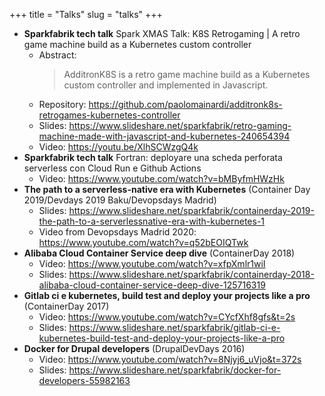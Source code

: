 +++
title = "Talks"
slug = "talks"
+++
* **Sparkfabrik tech talk** Spark XMAS Talk: K8S Retrogaming | A retro game machine build as a Kubernetes custom controller
  * Abstract: 
    > AdditronK8S is a retro game machine build as a Kubernetes custom controller and implemented in Javascript.
  * Repository: https://github.com/paolomainardi/additronk8s-retrogames-kubernetes-controller
  * Slides: https://www.slideshare.net/sparkfabrik/retro-gaming-machine-made-with-javascript-and-kubernetes-240654394
  * Video: https://youtu.be/XlhSCWzgQ4k
* **Sparkfabrik tech talk** Fortran: deployare una scheda perforata serverless con Cloud Run e Github Actions 
  * Video: https://www.youtube.com/watch?v=bMByfmHWzHk
* **The path to a serverless-native era with Kubernetes** (Container Day 2019/Devdays 2019 Baku/Devopsdays Madrid)
  * Slides: https://www.slideshare.net/sparkfabrik/containerday-2019-the-path-to-a-serverlessnative-era-with-kubernetes-1
  * Video from Devopsdays Madrid 2020: https://www.youtube.com/watch?v=q52bEOIQTwk
* **Alibaba Cloud Container Service deep dive** (ContainerDay 2018)
  * Video: https://www.youtube.com/watch?v=xfpXmlr1wiI
  * Slides: https://www.slideshare.net/sparkfabrik/containerday-2018-alibaba-cloud-container-service-deep-dive-125716319
* **Gitlab ci e kubernetes, build test and deploy your projects like a pro** (ContainerDay 2017)
  * Video: https://www.youtube.com/watch?v=CYcfXhf8gfs&t=2s
  * Slides: https://www.slideshare.net/sparkfabrik/gitlab-ci-e-kubernetes-build-test-and-deploy-your-projects-like-a-pro
* **Docker for Drupal developers** (DrupalDevDays 2016)
  * Video: https://www.youtube.com/watch?v=8Njyj6_uVjo&t=372s
  * Slides: https://www.slideshare.net/sparkfabrik/docker-for-developers-55982163


